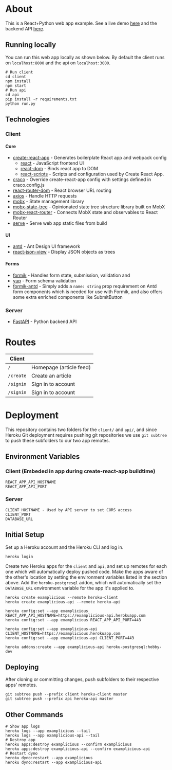 # About

This is a React+Python web app example. See a live demo [here](https://examplicious.herokuapp.com/) and the backend API [here](https://examplicious-api.herokuapp.com).

## Running locally

You can run this web app locally as shown below. By default the client runs on `localhost:8000` and the api on `localhost:3000`.

```console
# Run client
cd client
npm install
npm start
# Run api
cd api
pip install -r requirements.txt
python run.py
```

## Technologies

### Client

#### Core

- [create-react-app](https://create-react-app.dev/) - Generates boilerplate React app and webpack config
  - [react](https://reactjs.org/) - JavaScript frontend UI
  - [react-dom](https://reactjs.org/docs/react-dom.html) - Binds react app to DOM
  - [react-scripts](https://www.npmjs.com/package/react-scripts) - Scripts and configuration used by Create React App.
- [craco](https://github.com/gsoft-inc/craco) - Override create-react-app config with settings defined in craco.config.js
- [react-router-dom](https://reacttraining.com/react-router) - React browser URL routing
- [axios](https://github.com/axios/axios) - Handle HTTP requests
- [mobx](https://mobx.js.org/) - State management library
- [mobx-state-tree](https://mobx-state-tree.js.org/) - Opinionated state tree structure library built on MobX
- [mobx-react-router](https://www.npmjs.com/package/mobx-react-router) - Connects MobX state and observables to React Router
- [serve](https://github.com/zeit/serve) - Serve web app static files from build

#### UI

- [antd](https://ant.design/) - Ant Design UI framework
- [react-json-view](https://github.com/mac-s-g/react-json-view) - Display JSON objects as trees

#### Forms

- [formik](https://github.com/jaredpalmer/formik) - Handles form state, submission, validation and
- [yup](https://github.com/jquense/yup) - Form schema validation
- [formik-antd](https://github.com/jannikbuschke/formik-antd) - Simply adds a `name: string` prop requirement on Antd form components which is needed for use with Formik, and also offers some extra enriched components like SubmitButton

### Server

- [FastAPI](https://fastapi.tiangolo.com/) - Python backend API

# Routes

| Client    |                         |
|-----------|-------------------------|
| `/`       | Homepage (article feed) |
| `/create` | Create an article       |
| `/signin` | Sign in to account      |
| `/signin` | Sign in to account      |

# Deployment

This repository contains two folders for the `client/` and `api/`, and since Heroku Git deployment requires pushing git repositories we use `git subtree` to push these subfolders to our two app remotes.

## Environment Variables

### Client (Embeded in app during create-react-app buildtime)

```console
REACT_APP_API_HOSTNAME
REACT_APP_API_PORT
```

### Server

```console
CLIENT_HOSTNAME - Used by API server to set CORS access
CLIENT_PORT
DATABASE_URL
```

## Initial Setup

Set up a Heroku account and the Heroku CLI and log in.

```console
heroku login
```

Create two Heroku apps for the `client` and `api`, and set up remotes for each one which will automatically deploy pushed code. Make the apps aware of the other's location by setting the environment variables listed in the section above. Add the `heroku-postgresql` addon, which will automatically set the `DATABASE_URL` environment variable for the app it's applied to.

```console
heroku create examplicious --remote heroku-client
heroku create examplicious-api --remote heroku-api

heroku config:set --app examplicious REACT_APP_API_HOSTNAME=https://examplicious-api.herokuapp.com
heroku config:set --app examplicious REACT_APP_API_PORT=443

heroku config:set --app examplicious-api CLIENT_HOSTNAME=https://examplicious.herokuapp.com
heroku config:set --app examplicious-api CLIENT_PORT=443

heroku addons:create --app examplicious-api heroku-postgresql:hobby-dev
```

## Deploying

After cloning or committing changes, push subfolders to their respective apps' remotes.

```console
git subtree push --prefix client heroku-client master
git subtree push --prefix api heroku-api master
```

## Other Commands

```console
# Show app logs
heroku logs --app examplicious --tail
heroku logs --app examplicious-api --tail
# Destroy app
heroku apps:destroy examplicious --confirm examplicious
heroku apps:destroy examplicious-api --confirm examplicious-api
# Restart dyno
heroku dyno:restart --app examplicious
heroku dyno:restart --app examplicious-api
```
